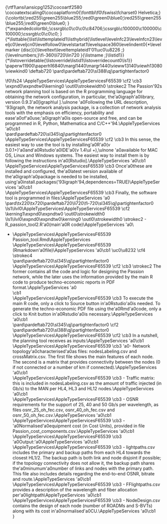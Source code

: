 {\rtf1\ansi\ansicpg1252\cocoartf2580
\cocoatextscaling0\cocoaplatform0{\fonttbl\f0\fswiss\fcharset0 Helvetica;}
{\colortbl;\red255\green255\blue255;\red0\green0\blue0;\red255\green255\blue255;\red0\green0\blue0;
}
{\*\expandedcolortbl;;\cssrgb\c0\c0\c0\c84706;\cssrgb\c100000\c100000\c100000;\cssrgb\c0\c0\c0;
}
{\*\listtable{\list\listtemplateid1\listhybrid{\listlevel\levelnfc23\levelnfcn23\leveljc0\leveljcn0\levelfollow0\levelstartat1\levelspace360\levelindent0{\*\levelmarker \{disc\}}{\leveltext\leveltemplateid1\'01\uc0\u8226 ;}{\levelnumbers;}\fi-360\li720\lin720 }{\listname ;}\listid1}}
{\*\listoverridetable{\listoverride\listid1\listoverridecount0\ls1}}
\paperw11900\paperh16840\margl1440\margr1440\vieww13140\viewh13080\viewkind0
\deftab720
\pard\pardeftab720\sl388\qj\partightenfactor0

\f0\fs24 \AppleTypeServices\AppleTypeServicesF65539 \cf2 \cb3 \expnd0\expndtw0\kerning0
\outl0\strokewidth0 \strokec2 The Passion\'92s network planning tool is based on the R programming language for obtaining the network configuration, in particular, the\'a0igraph\'a0library, version 0.9.3\'a0[igraph\ul ].\ulnone \'a0Following the URL description, \'93igraph, the network analysis package, is a collection of network analysis tools with the emphasis on efficiency, portability and ease\'a0of\'a0use;\'a0igraph\'a0is open-source and free, and can be programmed in R, Python, Mathematica and C/C++\'94.\AppleTypeServices \'a0\cb1 \
\pard\pardeftab720\sl345\qj\partightenfactor0
\AppleTypeServices\AppleTypeServicesF65539 \cf2 \cb3 In this sense, the easiest way to use the tool is by installing\'a0R\'a0(v 3.0.1+)\'a0and\'a0Rstudio\'a0IDE\'a0(v 1.4\ul +),\ulnone \'a0available for MAC OS, Linux and Windows systems. The easiest way to install them is by following the instructions in\'a0[Rstudio].\AppleTypeServices \'a0\cb1 \
\AppleTypeServices\AppleTypeServicesF65539 \cb3 Once\'a0these are installed and configured, the\'a0latest version available of the\'a0igraph\'a0package is needed to be installed, using\'a0install.packages(\'93igraph\'94,dependences=TRUE)\AppleTypeServices \'a0\cb1 \
\AppleTypeServices\AppleTypeServicesF65539 \cb3 Finally, the software tool is programmed in files:\AppleTypeServices \'a0\
\pard\tx220\tx720\pardeftab720\li720\fi-720\sl345\qj\partightenfactor0
\ls1\ilvl0\AppleTypeServices\AppleTypeServicesF65539 \cf2 \kerning1\expnd0\expndtw0 \outl0\strokewidth0 \
\ls1\ilvl0\expnd0\expndtw0\kerning0
\outl0\strokewidth0 \strokec2 - R_passion_tool2.R\'a0(main\'a0R code)\AppleTypeServices \'a0\
- \AppleTypeServices\AppleTypeServicesF65539 Passion_tool.Rmd\AppleTypeServices  \AppleTypeServices\AppleTypeServicesF65539 (Rmarkdown\'a0file)\AppleTypeServices \'a0\cb1 \uc0\u8232 \cf4 \strokec4 \
\pard\pardeftab720\sl345\qj\partightenfactor0
\AppleTypeServices\AppleTypeServicesF65539 \cf2 \cb3 \strokec2 The former contains all the code and logic for designing the Passion network, while the later uses the information provided by the main R code to produce techno-economic reports in PDF format.\AppleTypeServices \'a0\
\cb1 \
\AppleTypeServices\AppleTypeServicesF65539 \cb3 To execute the main R code, only a click to Source button in\'a0Rstudio\'a0is needed. To generate the techno-economic PDF file using the\'a0Rmd\'a0code, only a click to Knit button in\'a0Rstudio\'a0is necessary.\AppleTypeServices \'a0\cb1 \
\pard\pardeftab720\sl345\qj\partightenfactor0
\cf2 \
\pard\pardeftab720\sl388\qj\partightenfactor0
\AppleTypeServices\AppleTypeServicesF65539 \cf2 \cb3 In a nutshell, the planning tool receives as inputs:\AppleTypeServices \'a0\cb1 \
\AppleTypeServices\AppleTypeServicesF65539 \cb3 \'a0- Network topology\'a0characterised\'a0as files: nodesLabeling.csv and crossMatrix.csv. The first file shows the main features of each node. The second is a matrix that provides connectivity between the nodes (0 if not connected or a number of km if connected).\AppleTypeServices \'a0\cb1 \
\AppleTypeServices\AppleTypeServicesF65539 \cb3 - Traffic matrix: this is included in nodesLabeling.csv as the amount of traffic injected (in Gb/s) to the MAN per HL4, HL3 and HL12 nodes.\AppleTypeServices \'a0\cb1 \
\AppleTypeServices\AppleTypeServicesF65539 \cb3 - OSNR requirements for the support of 25, 40 and 50 Gb/s per wavelength, as files osnr_25_oh_fec.csv, osnr_40_oh_fec.csv and osnr_50_oh_fec.csv.\AppleTypeServices \'a0\cb1 \
\AppleTypeServices\AppleTypeServicesF65539 \cb3 -\'a0Normalised\'a0equipment cost (in Cost Units), provided in file Passion_cost_components.csv.\AppleTypeServices \'a0\cb1 \
\AppleTypeServices\AppleTypeServicesF65539 \cb3 \'a0Output:\'a0\AppleTypeServices \'a0\cb1 \
\AppleTypeServices\AppleTypeServicesF65539 \cb3 - lightpaths.csv includes the primary and backup paths from each HL4 towards the closest HL1/2. The backup path is both link and node disjoint if possible; if the topology connectivity does not allow it, the backup path shares the\'a0minumum\'a0number of links and nodes with the primary path. This file also includes details regarding the end-to-end OSNR, bitrate and route.\AppleTypeServices \'a0\cb1 \
\AppleTypeServices\AppleTypeServicesF65539 \cb3 - FFlightpaths.csv provides a description of the wavelength and fiber allocation per\'a0lightpath\AppleTypeServices \'a0\cb1 \
\AppleTypeServices\AppleTypeServicesF65539 \cb3 - NodeDesign.csv contains the design of each node (number of ROADMs and S-BVTs) along with its cost in\'a0normalised\'a0CU.\AppleTypeServices \'a0\cb1 \
}